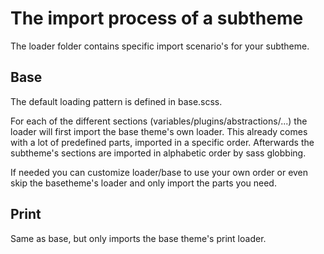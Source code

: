 The import process of a subtheme
================================

The loader folder contains specific import scenario's for your subtheme.

Base
----
The default loading pattern is defined in base.scss. 

For each of the different sections (variables/plugins/abstractions/...) the loader will first import the base theme's 
own loader. This already comes with a lot of predefined parts, imported in a specific order. Afterwards the subtheme's
sections are imported in alphabetic order by sass globbing.

If needed you can customize loader/base to use your own order or even skip the basetheme's loader and only import the
parts you need.


Print
-----
Same as base, but only imports the base theme's print loader. 
